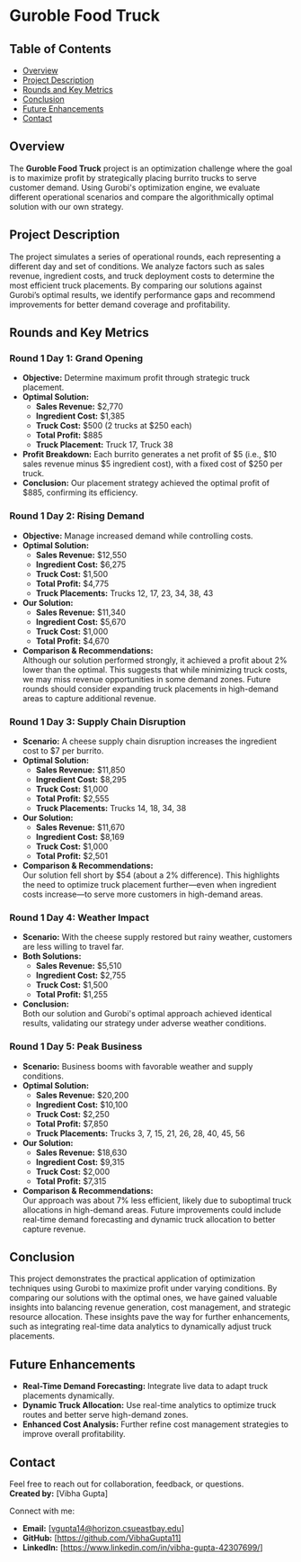 # Guroble Food Truck

## Table of Contents
- [Overview](#overview)
- [Project Description](#project-description)
- [Rounds and Key Metrics](#rounds-and-key-metrics)
- [Conclusion](#conclusion)
- [Future Enhancements](#future-enhancements)
- [Contact](#contact)

## Overview
The **Guroble Food Truck** project is an optimization challenge where the goal is to maximize profit by strategically placing burrito trucks to serve customer demand. Using Gurobi's optimization engine, we evaluate different operational scenarios and compare the algorithmically optimal solution with our own strategy.

## Project Description
The project simulates a series of operational rounds, each representing a different day and set of conditions. We analyze factors such as sales revenue, ingredient costs, and truck deployment costs to determine the most efficient truck placements. By comparing our solutions against Gurobi’s optimal results, we identify performance gaps and recommend improvements for better demand coverage and profitability.

## Rounds and Key Metrics

### Round 1 Day 1: Grand Opening
- **Objective:** Determine maximum profit through strategic truck placement.
- **Optimal Solution:**
  - **Sales Revenue:** $2,770
  - **Ingredient Cost:** $1,385
  - **Truck Cost:** $500 (2 trucks at $250 each)
  - **Total Profit:** $885
  - **Truck Placement:** Truck 17, Truck 38
- **Profit Breakdown:** Each burrito generates a net profit of $5 (i.e., $10 sales revenue minus $5 ingredient cost), with a fixed cost of $250 per truck.
- **Conclusion:** Our placement strategy achieved the optimal profit of $885, confirming its efficiency.

### Round 1 Day 2: Rising Demand
- **Objective:** Manage increased demand while controlling costs.
- **Optimal Solution:**
  - **Sales Revenue:** $12,550
  - **Ingredient Cost:** $6,275
  - **Truck Cost:** $1,500
  - **Total Profit:** $4,775
  - **Truck Placements:** Trucks 12, 17, 23, 34, 38, 43
- **Our Solution:**
  - **Sales Revenue:** $11,340
  - **Ingredient Cost:** $5,670
  - **Truck Cost:** $1,000
  - **Total Profit:** $4,670
- **Comparison & Recommendations:**  
  Although our solution performed strongly, it achieved a profit about 2% lower than the optimal. This suggests that while minimizing truck costs, we may miss revenue opportunities in some demand zones. Future rounds should consider expanding truck placements in high-demand areas to capture additional revenue.

### Round 1 Day 3: Supply Chain Disruption
- **Scenario:** A cheese supply chain disruption increases the ingredient cost to $7 per burrito.
- **Optimal Solution:**
  - **Sales Revenue:** $11,850
  - **Ingredient Cost:** $8,295
  - **Truck Cost:** $1,000
  - **Total Profit:** $2,555
  - **Truck Placements:** Trucks 14, 18, 34, 38
- **Our Solution:**
  - **Sales Revenue:** $11,670
  - **Ingredient Cost:** $8,169
  - **Truck Cost:** $1,000
  - **Total Profit:** $2,501
- **Comparison & Recommendations:**  
  Our solution fell short by $54 (about a 2% difference). This highlights the need to optimize truck placement further—even when ingredient costs increase—to serve more customers in high-demand areas.

### Round 1 Day 4: Weather Impact
- **Scenario:** With the cheese supply restored but rainy weather, customers are less willing to travel far.
- **Both Solutions:**
  - **Sales Revenue:** $5,510
  - **Ingredient Cost:** $2,755
  - **Truck Cost:** $1,500
  - **Total Profit:** $1,255
- **Conclusion:**  
  Both our solution and Gurobi's optimal approach achieved identical results, validating our strategy under adverse weather conditions.

### Round 1 Day 5: Peak Business
- **Scenario:** Business booms with favorable weather and supply conditions.
- **Optimal Solution:**
  - **Sales Revenue:** $20,200
  - **Ingredient Cost:** $10,100
  - **Truck Cost:** $2,250
  - **Total Profit:** $7,850
  - **Truck Placements:** Trucks 3, 7, 15, 21, 26, 28, 40, 45, 56
- **Our Solution:**
  - **Sales Revenue:** $18,630
  - **Ingredient Cost:** $9,315
  - **Truck Cost:** $2,000
  - **Total Profit:** $7,315
- **Comparison & Recommendations:**  
  Our approach was about 7% less efficient, likely due to suboptimal truck allocations in high-demand areas. Future improvements could include real-time demand forecasting and dynamic truck allocation to better capture revenue.

## Conclusion
This project demonstrates the practical application of optimization techniques using Gurobi to maximize profit under varying conditions. By comparing our solutions with the optimal ones, we have gained valuable insights into balancing revenue generation, cost management, and strategic resource allocation. These insights pave the way for further enhancements, such as integrating real-time data analytics to dynamically adjust truck placements.

## Future Enhancements
- **Real-Time Demand Forecasting:** Integrate live data to adapt truck placements dynamically.
- **Dynamic Truck Allocation:** Use real-time analytics to optimize truck routes and better serve high-demand zones.
- **Enhanced Cost Analysis:** Further refine cost management strategies to improve overall profitability.

## Contact
Feel free to reach out for collaboration, feedback, or questions.  
**Created by:** [Vibha Gupta]  

Connect with me:  
* **Email:** [vgupta14@horizon.csueastbay.edu] 
* **GitHub:** [https://github.com/VibhaGupta11]
* **LinkedIn:** [https://www.linkedin.com/in/vibha-gupta-42307699/]

